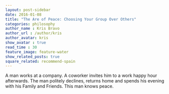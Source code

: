 ```yaml
---
layout: post-sidebar
date: 2016-01-08
title: "The Are of Peace: Choosing Your Group Over Others"
categories: philosophy
author_name : Kris Bravo
author_url : /author/kris
author_avatar: kris
show_avatar : true
read_time : 30
feature_image: feature-water
show_related_posts: true
square_related: recommend-spain
---
```


A man works at a company. A coworker invites him to a work happy hour afterwards. The man politely declines, returns home and spends his evening with his Family and Friends. This man knows peace.


